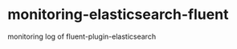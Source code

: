 monitoring-elasticsearch-fluent
===============================

monitoring log of fluent-plugin-elasticsearch
